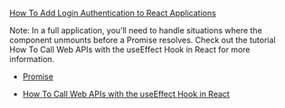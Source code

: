 [How To Add Login Authentication to React Applications](https://www.digitalocean.com/community/tutorials/how-to-add-login-authentication-to-react-applications)

Note: In a full application, you’ll need to handle situations where the component unmounts before a Promise resolves. Check out the tutorial How To Call Web APIs with the useEffect Hook in React for more information.

- [Promise](https://www.digitalocean.com/community/tutorials/understanding-the-event-loop-callbacks-promises-and-async-await-in-javascript#promises)

- [ How To Call Web APIs with the useEffect Hook in React](https://www.digitalocean.com/community/tutorials/how-to-call-web-apis-with-the-useeffect-hook-in-react)
